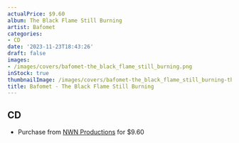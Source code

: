```yaml
---
actualPrice: $9.60
album: The Black Flame Still Burning
artist: Bafomet
categories:
- CD
date: '2023-11-23T18:43:26'
draft: false
images:
- /images/covers/bafomet-the_black_flame_still_burning.png
inStock: true
thumbnailImage: /images/covers/bafomet-the_black_flame_still_burning-thumb.png
title: Bafomet - The Black Flame Still Burning
---
```


## CD
* Purchase from [NWN Productions](http://shop.nwnprod.com/index.php?route=product/product&path=93&product_id=23381&sort=pd.name&order=ASC) for $9.60
